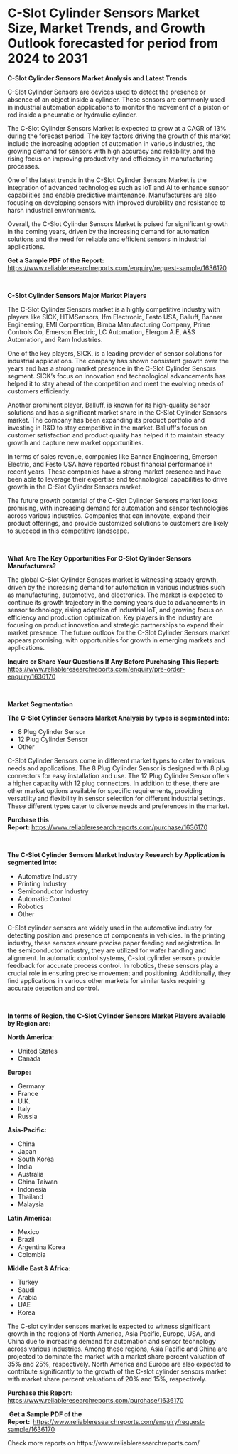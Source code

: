 <p><h1>C-Slot Cylinder Sensors Market Size, Market Trends, and Growth Outlook forecasted for period from 2024 to 2031</h1></p><p><strong>C-Slot Cylinder Sensors Market Analysis and Latest Trends</strong></p>
<p><p>C-Slot Cylinder Sensors are devices used to detect the presence or absence of an object inside a cylinder. These sensors are commonly used in industrial automation applications to monitor the movement of a piston or rod inside a pneumatic or hydraulic cylinder.</p><p>The C-Slot Cylinder Sensors Market is expected to grow at a CAGR of 13% during the forecast period. The key factors driving the growth of this market include the increasing adoption of automation in various industries, the growing demand for sensors with high accuracy and reliability, and the rising focus on improving productivity and efficiency in manufacturing processes.</p><p>One of the latest trends in the C-Slot Cylinder Sensors Market is the integration of advanced technologies such as IoT and AI to enhance sensor capabilities and enable predictive maintenance. Manufacturers are also focusing on developing sensors with improved durability and resistance to harsh industrial environments.</p><p>Overall, the C-Slot Cylinder Sensors Market is poised for significant growth in the coming years, driven by the increasing demand for automation solutions and the need for reliable and efficient sensors in industrial applications.</p></p>
<p><strong>Get a Sample PDF of the Report:&nbsp;</strong> <a href="https://www.reliableresearchreports.com/enquiry/request-sample/1636170">https://www.reliableresearchreports.com/enquiry/request-sample/1636170</a></p>
<p>&nbsp;</p>
<p><strong>C-Slot Cylinder Sensors Major Market Players</strong></p>
<p><p>The C-Slot Cylinder Sensors market is a highly competitive industry with players like SICK, HTMSensors, Ifm Electronic, Festo USA, Balluff, Banner Engineering, EMI Corporation, Bimba Manufacturing Company, Prime Controls Co, Emerson Electric, LC Automation, Elergon A.E, A&S Automation, and Ram Industries.</p><p>One of the key players, SICK, is a leading provider of sensor solutions for industrial applications. The company has shown consistent growth over the years and has a strong market presence in the C-Slot Cylinder Sensors segment. SICK’s focus on innovation and technological advancements has helped it to stay ahead of the competition and meet the evolving needs of customers efficiently.</p><p>Another prominent player, Balluff, is known for its high-quality sensor solutions and has a significant market share in the C-Slot Cylinder Sensors market. The company has been expanding its product portfolio and investing in R&D to stay competitive in the market. Balluff's focus on customer satisfaction and product quality has helped it to maintain steady growth and capture new market opportunities.</p><p>In terms of sales revenue, companies like Banner Engineering, Emerson Electric, and Festo USA have reported robust financial performance in recent years. These companies have a strong market presence and have been able to leverage their expertise and technological capabilities to drive growth in the C-Slot Cylinder Sensors market.</p><p>The future growth potential of the C-Slot Cylinder Sensors market looks promising, with increasing demand for automation and sensor technologies across various industries. Companies that can innovate, expand their product offerings, and provide customized solutions to customers are likely to succeed in this competitive landscape.</p></p>
<p>&nbsp;</p>
<p><strong>What Are The Key Opportunities For C-Slot Cylinder Sensors Manufacturers?</strong></p>
<p><p>The global C-Slot Cylinder Sensors market is witnessing steady growth, driven by the increasing demand for automation in various industries such as manufacturing, automotive, and electronics. The market is expected to continue its growth trajectory in the coming years due to advancements in sensor technology, rising adoption of industrial IoT, and growing focus on efficiency and production optimization. Key players in the industry are focusing on product innovation and strategic partnerships to expand their market presence. The future outlook for the C-Slot Cylinder Sensors market appears promising, with opportunities for growth in emerging markets and applications.</p></p>
<p><strong>Inquire or Share Your Questions If Any Before Purchasing This Report:</strong> <a href="https://www.reliableresearchreports.com/enquiry/pre-order-enquiry/1636170">https://www.reliableresearchreports.com/enquiry/pre-order-enquiry/1636170</a></p>
<p>&nbsp;</p>
<p><strong>Market Segmentation</strong></p>
<p><strong>The C-Slot Cylinder Sensors Market Analysis by types is segmented into:</strong></p>
<p><ul><li>8 Plug Cylinder Sensor</li><li>12 Plug Cylinder Sensor</li><li>Other</li></ul></p>
<p><p>C-Slot Cylinder Sensors come in different market types to cater to various needs and applications. The 8 Plug Cylinder Sensor is designed with 8 plug connectors for easy installation and use. The 12 Plug Cylinder Sensor offers a higher capacity with 12 plug connectors. In addition to these, there are other market options available for specific requirements, providing versatility and flexibility in sensor selection for different industrial settings. These different types cater to diverse needs and preferences in the market.</p></p>
<p><strong>Purchase this Report:&nbsp;</strong><a href="https://www.reliableresearchreports.com/purchase/1636170">https://www.reliableresearchreports.com/purchase/1636170</a></p>
<p>&nbsp;</p>
<p><strong>The C-Slot Cylinder Sensors Market Industry Research by Application is segmented into:</strong></p>
<p><ul><li>Automative Industry</li><li>Printing Industry</li><li>Semiconductor Industry</li><li>Automatic Control</li><li>Robotics</li><li>Other</li></ul></p>
<p><p>C-Slot cylinder sensors are widely used in the automotive industry for detecting position and presence of components in vehicles. In the printing industry, these sensors ensure precise paper feeding and registration. In the semiconductor industry, they are utilized for wafer handling and alignment. In automatic control systems, C-slot cylinder sensors provide feedback for accurate process control. In robotics, these sensors play a crucial role in ensuring precise movement and positioning. Additionally, they find applications in various other markets for similar tasks requiring accurate detection and control.</p></p>
<p>&nbsp;</p>
<p><strong>In terms of Region, the C-Slot Cylinder Sensors Market Players available by Region are:</strong></p>
<p>
    <p> <strong> North America: </strong>
        <ul>
            <li>United States</li>
            <li>Canada</li>
        </ul>
        </p> 
    <p> <strong> Europe: </strong>
        <ul>
            <li>Germany</li>
            <li>France</li>
            <li>U.K.</li>
            <li>Italy</li>
            <li>Russia</li>
        </ul>
        </p> 
    <p> <strong> Asia-Pacific: </strong>
        <ul>
            <li>China</li>
            <li>Japan</li>
            <li>South Korea</li>
            <li>India</li>
            <li>Australia</li>
            <li>China Taiwan</li>
            <li>Indonesia</li>
            <li>Thailand</li>
            <li>Malaysia</li>
        </ul>
        </p> 
    <p> <strong> Latin America: </strong>
        <ul>
            <li>Mexico</li>
            <li>Brazil</li>
            <li>Argentina Korea</li>
            <li>Colombia</li>
        </ul>
        </p> 
    <p> <strong> Middle East & Africa: </strong>
        <ul>
            <li>Turkey</li>
            <li>Saudi</li>
            <li>Arabia</li>
            <li>UAE</li>
            <li>Korea</li>
        </ul>
    </p>
    </p>
<p><p>The C-slot cylinder sensors market is expected to witness significant growth in the regions of North America, Asia Pacific, Europe, USA, and China due to increasing demand for automation and sensor technology across various industries. Among these regions, Asia Pacific and China are projected to dominate the market with a market share percent valuation of 35% and 25%, respectively. North America and Europe are also expected to contribute significantly to the growth of the C-slot cylinder sensors market with market share percent valuations of 20% and 15%, respectively.</p></p>
<p><strong>Purchase this Report: </strong><a href="https://www.reliableresearchreports.com/purchase/1636170">https://www.reliableresearchreports.com/purchase/1636170</a></p>
<p>&nbsp;<strong>Get a Sample PDF of the Report:&nbsp;&nbsp;</strong><a href="https://www.reliableresearchreports.com/enquiry/request-sample/1636170">https://www.reliableresearchreports.com/enquiry/request-sample/1636170</a></p>
<p><strong></strong></p>
<p>Check more reports on https://www.reliableresearchreports.com/</p>